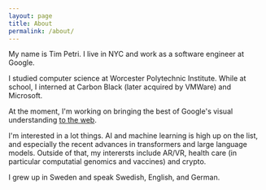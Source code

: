 ```yaml
---
layout: page
title: About
permalink: /about/
---
```


My name is Tim Petri. I live in NYC and work as a software engineer at Google.  

I studied computer science at Worcester Polytechnic Institute. While at school, I interned at Carbon Black (later acquired by VMWare) and Microsoft. 

At the moment, I'm working on bringing the best of Google's visual understanding [to the web](https://9to5google.com/2022/01/14/how-to-search-any-image-on-chrome-desktop-using-google-lens/).

I'm interested in a lot things. AI and machine learning is high up on the list, and especially the recent advances in transformers and large language models. Outside of that, my interersts include AR/VR, health care (in particular computatial genomics and vaccines) and crypto.

<!-- Occassionally, I'll angel invest. -->

I grew up in Sweden and speak Swedish, English, and German. 